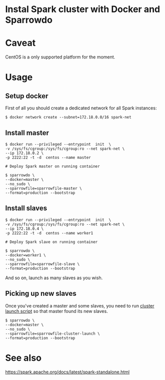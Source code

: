 # Instal Spark cluster with Docker and Sparrowdo



# Caveat

CentOS is a only supported platform for the moment.

# Usage

## Setup docker

First of all you should create a dedicated network for all Spark instances:

    $ docker network create --subnet=172.18.0.0/16 spark-net


## Install master

    $ docker run --privileged --entrypoint  init  \
    -v /sys/fs/cgroup:/sys/fs/cgroup:ro --net spark-net \
    --ip 172.18.0.2 \
    -p 2222:22 -t -d  centos --name master

    # Deploy Spark master on running container

    $ sparrowdo \
    --docker=master \
    --no_sudo \
    --sparrowfile=sparrowfile-master \
    --format=production --bootstrap
  
## Install slaves

    $ docker run --privileged --entrypoint  init  \
    -v /sys/fs/cgroup:/sys/fs/cgroup:ro --net spark-net \
    --ip 172.18.0.4 \
    -p 2222:22 -t -d  centos --name worker1

    # Deploy Spark slave on running container

    $ sparrowdo \
    --docker=worker1 \
    --no_sudo \
    --sparrowfile=sparrowfile-slave \
    --format=production --bootstrap


And so on, launch as many slaves as you wish.

## Picking up new slaves

Once you've created a master and some slaves, you need to run [cluster launch script](https://spark.apache.org/docs/latest/spark-standalone.html#cluster-launch-scripts)
so that master found its new slaves.

    $ sparrowdo \
    --docker=master \
    --no_sudo \
    --sparrowfile=sparrowfile-cluster-launch \
    --format=production --bootstrap


# See also

https://spark.apache.org/docs/latest/spark-standalone.html
